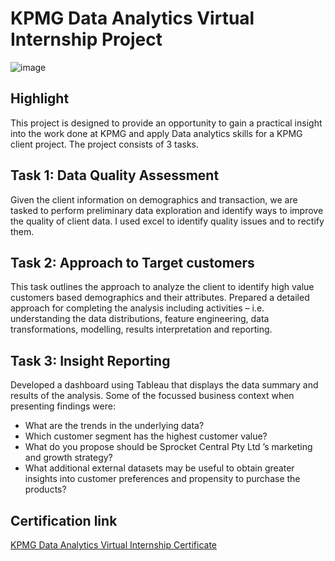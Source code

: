 # KPMG Data Analytics Virtual Internship Project

![image](https://github.com/prathmeshlonkar10/KPMG-AU-Data-Analytics-Virtual-Internship-Project/assets/66990159/59a090d3-4bf5-4559-b965-2c350f5e7867)


## Highlight
This project is designed to provide an opportunity to gain a practical insight into the work done at KPMG and apply Data analytics skills for a KPMG client project. The project consists of 3 tasks.


## Task 1: Data Quality Assessment
Given the client information on demographics and transaction, we are tasked to perform preliminary data exploration and identify ways to improve the quality of client data. I used excel to identify quality issues and to rectify them.


## Task 2: Approach to Target customers
This task outlines the approach to analyze the client to identify high value customers based demographics and their attributes. Prepared a detailed approach for completing the analysis including activities – i.e. understanding the data distributions, feature engineering, data transformations, modelling, results interpretation and reporting.


## Task 3: Insight Reporting
Developed a dashboard using Tableau that displays the data summary and results of the analysis. Some of the focussed business context when presenting findings were:

- What are the trends in the underlying data?
- Which customer segment has the highest customer value?
- What do you propose should be Sprocket Central Pty Ltd ’s marketing and growth strategy?
- What additional external datasets may be useful to obtain greater insights into customer preferences and propensity to purchase the products?


## Certification link
[KPMG Data Analytics Virtual Internship Certificate](https://forage-uploads-prod.s3.amazonaws.com/completion-certificates/KPMG%20AU/m7W4GMqeT3bh9Nb2c_KPMG%20AU_86QszvD3RDEMeQAkC_1699930078040_completion_certificate.pdf)
